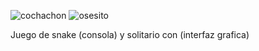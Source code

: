 ![cochachon](https://github.com/user-attachments/assets/62efa5c1-765e-401a-890b-c22b073f15da)    ![osesito](https://github.com/user-attachments/assets/1e699d39-ccfb-4346-8a9d-c097ff90aabd)

     

Juego de snake (consola) y solitario con (interfaz grafica) 



